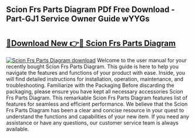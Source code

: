 ## Scion Frs Parts Diagram PDf Free Download - Part-GJ1 Service Owner Guide wYYGs

# <h2><a href="http://dfoud3.blite.top/?on=Scion+Frs+Parts+Diagram">🔗Download New 👉🔴 Scion Frs Parts Diagram</a></h2>

[![Scion Frs Parts Diagram download](https://i.imgur.com/lujVjoI.png)](http://dfoud3.blite.top/?on=Scion+Frs+Parts+Diagram)
Welcome to the user manual for your recently bought Scion Frs Parts Diagram. This guide is here to help you navigate the features and functions of your product with ease. Inside, you will find detailed instructions for installation, operation, maintenance, and troubleshooting. Familiarize with the Packaging Before discarding the packaging, please ensure you have kept all necessary accessories Scion Frs Parts Diagram. This remarkable Scion Frs Parts Diagram features list of features for seamless and efficient performance. We believe that the Scion Frs Parts Diagram has been a clear and concise resource in your quest to understand the functions and capabilities of your new item. If you need any assistance or have any questions, our customer service team is always available.

